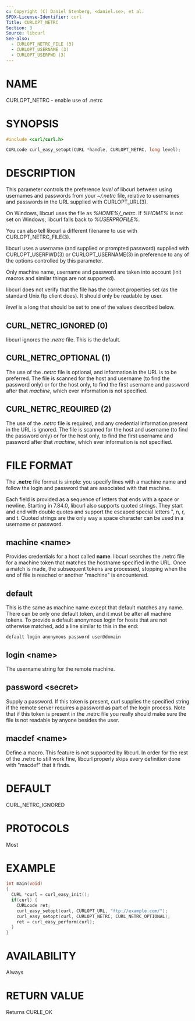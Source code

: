 ```yaml
---
c: Copyright (C) Daniel Stenberg, <daniel.se>, et al.
SPDX-License-Identifier: curl
Title: CURLOPT_NETRC
Section: 3
Source: libcurl
See-also:
  - CURLOPT_NETRC_FILE (3)
  - CURLOPT_USERNAME (3)
  - CURLOPT_USERPWD (3)
---
```


# NAME

CURLOPT_NETRC - enable use of .netrc

# SYNOPSIS

~~~c
#include <curl/curl.h>

CURLcode curl_easy_setopt(CURL *handle, CURLOPT_NETRC, long level);
~~~

# DESCRIPTION

This parameter controls the preference *level* of libcurl between using
usernames and passwords from your *~/.netrc* file, relative to usernames and
passwords in the URL supplied with CURLOPT_URL(3).

On Windows, libcurl uses the file as *%HOME%/_netrc*. If *%HOME%* is
not set on Windows, libcurl falls back to *%USERPROFILE%*.

You can also tell libcurl a different filename to use with
CURLOPT_NETRC_FILE(3).

libcurl uses a username (and supplied or prompted password) supplied with
CURLOPT_USERPWD(3) or CURLOPT_USERNAME(3) in preference to any of
the options controlled by this parameter.

Only machine name, username and password are taken into account (init macros
and similar things are not supported).

libcurl does not verify that the file has the correct properties set (as the
standard Unix ftp client does). It should only be readable by user.

*level* is a long that should be set to one of the values described below.

## CURL_NETRC_IGNORED (0)

libcurl ignores the *.netrc* file. This is the default.

## CURL_NETRC_OPTIONAL (1)

The use of the *.netrc* file is optional, and information in the URL is to
be preferred. The file is scanned for the host and username (to find the
password only) or for the host only, to find the first username and password
after that *machine*, which ever information is not specified.

## CURL_NETRC_REQUIRED (2)

The use of the *.netrc* file is required, and any credential information
present in the URL is ignored. The file is scanned for the host and username
(to find the password only) or for the host only, to find the first username
and password after that *machine*, which ever information is not
specified.

# FILE FORMAT

The **.netrc** file format is simple: you specify lines with a machine name
and follow the login and password that are associated with that machine.

Each field is provided as a sequence of letters that ends with a space or
newline. Starting in 7.84.0, libcurl also supports quoted strings. They start
and end with double quotes and support the escaped special letters ", n,
r, and t. Quoted strings are the only way a space character can be used in
a username or password.

## machine \<name\>

Provides credentials for a host called **name**. libcurl searches the .netrc
file for a machine token that matches the hostname specified in the URL. Once
a match is made, the subsequent tokens are processed, stopping when the end of
file is reached or another "machine" is encountered.

## default

This is the same as machine name except that default matches any name. There
can be only one default token, and it must be after all machine tokens. To
provide a default anonymous login for hosts that are not otherwise matched,
add a line similar to this in the end:

    default login anonymous password user@domain

## login \<name\>

The username string for the remote machine.

## password \<secret\>

Supply a password. If this token is present, curl supplies the specified
string if the remote server requires a password as part of the login process.
Note that if this token is present in the .netrc file you really should make
sure the file is not readable by anyone besides the user.

## macdef \<name\>

Define a macro. This feature is not supported by libcurl. In order for the
rest of the .netrc to still work fine, libcurl properly skips every definition
done with "macdef" that it finds.

# DEFAULT

CURL_NETRC_IGNORED

# PROTOCOLS

Most

# EXAMPLE

~~~c
int main(void)
{
  CURL *curl = curl_easy_init();
  if(curl) {
    CURLcode ret;
    curl_easy_setopt(curl, CURLOPT_URL, "ftp://example.com/");
    curl_easy_setopt(curl, CURLOPT_NETRC, CURL_NETRC_OPTIONAL);
    ret = curl_easy_perform(curl);
  }
}
~~~

# AVAILABILITY

Always

# RETURN VALUE

Returns CURLE_OK
